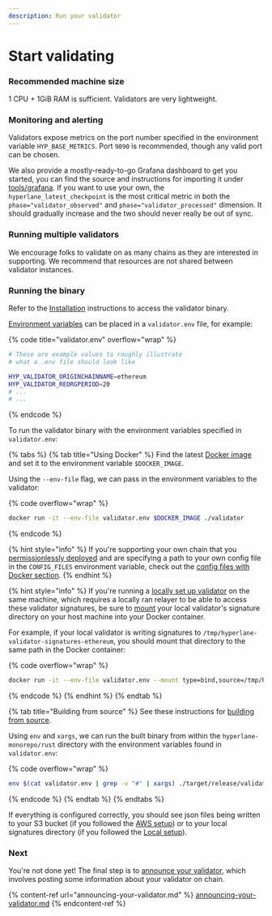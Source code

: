 ```yaml
---
description: Run your validator
---
```


# Start validating

### Recommended machine size

1 CPU + 1GiB RAM is sufficient. Validators are very lightweight.

### Monitoring and alerting

Validators expose metrics on the port number specified in the environment variable `HYP_BASE_METRICS`. Port `9090` is recommended, though any valid port can be chosen.

We also provide a mostly-ready-to-go Grafana dashboard to get you started, you can find the source and instructions for importing it under [tools/grafana](https://github.com/hyperlane-xyz/hyperlane-monorepo/tree/main/tools/grafana). If you want to use your own, the `hyperlane_latest_checkpoint` is the most critical metric in both the `phase="validator_observed"` and `phase="validator_processed"` dimension. It should gradually increase and the two should never really be out of sync.

### Running multiple validators

We encourage folks to validate on as many chains as they are interested in supporting. We recommend that resources are not shared between validator instances.&#x20;

### Running the binary

Refer to the [Installation](installation.md) instructions to access the validator binary.

[Environment variables](environment-variables.md) can be placed in a `validator.env` file, for example:

{% code title="validator.env" overflow="wrap" %}
```sh
# These are example values to roughly illustrate
# what a .env file should look like

HYP_VALIDATOR_ORIGINCHAINNAME=ethereum
HYP_VALIDATOR_REORGPERIOD=20
# ...
# ...
```
{% endcode %}

To run the validator binary with the environment variables specified in `validator.env`:

{% tabs %}
{% tab title="Using Docker" %}
Find the latest [Docker image](installation.md#docker-image) and set it to the environment variable `$DOCKER_IMAGE`.

Using the `--env-file` flag, we can pass in the environment variables to the validator:

{% code overflow="wrap" %}
```sh
docker run -it --env-file validator.env $DOCKER_IMAGE ./validator
```
{% endcode %}

{% hint style="info" %}
If you're supporting your own chain that you [permissionlessly deployed](broken-reference) and are specifying a path to your own config file in the `CONFIG_FILES` environment variable, check out the [config files with Docker section](../agent-configuration.md#config-files-with-docker).
{% endhint %}

{% hint style="info" %}
If you're running a [locally set up validator](setup/local-setup.md) on the same machine, which requires a locally ran relayer to be able to access these validator signatures, be sure to [mount](https://docs.docker.com/storage/bind-mounts/) your local validator's signature directory on your host machine into your Docker container.

For example, if your local validator is writing signatures to `/tmp/hyperlane-validator-signatures-ethereum`, you should mount that directory to the same path in the Docker container:

{% code overflow="wrap" %}
```sh
docker run -it --env-file validator.env --mount type=bind,source=/tmp/hyperlane-validator-signatures-ethereum,target=/tmp/hyperlane-validator-signatures-ethereum $DOCKER_IMAGE ./validator
```
{% endcode %}
{% endhint %}
{% endtab %}

{% tab title="Building from source" %}
See these instructions for [building from source](installation.md#building-from-source).

Using `env` and `xargs`, we can run the built binary from within the `hyperlane-monorepo/rust` directory with the environment variables found in `validator.env`:

{% code overflow="wrap" %}
```sh
env $(cat validator.env | grep -v "#" | xargs) ./target/release/validator
```
{% endcode %}
{% endtab %}
{% endtabs %}

If everything is configured correctly, you should see json files being written to your S3 bucket (if you followed the [AWS setup](setup/aws-setup.md)) or to your local signatures directory (if you followed the [Local setup](setup/local-setup.md)).

### Next

You're not done yet! The final step is to [announce your validator](announcing-your-validator.md), which involves posting some information about your validator on chain.

{% content-ref url="announcing-your-validator.md" %}
[announcing-your-validator.md](announcing-your-validator.md)
{% endcontent-ref %}
